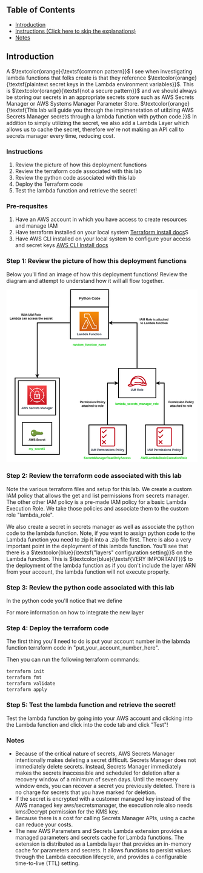 ## Table of Contents

- [Introduction](#introduction)
- [Instructions (Click here to skip the explanations)](#instructions)
- [Notes](#notes)

## Introduction

A $\textcolor{orange}{\textsf{common pattern}}$ I see when investigating lambda functions that folks create is that they reference $\textcolor{orange}{\textsf{plaintext secret keys in the Lambda environment variables}}$.  This is $\textcolor{orange}{\textsf{not a secure pattern}}$ and we should always be storing our secrets in an appropriate secrets store such as AWS Secrets Manager or AWS Systems Manager Parameter Store.  $\textcolor{orange}{\textsf{This lab will guide you through the implmenetation of utilziing AWS Secrets Manager secrets through a lambda function with python code.}}$  In addition to simply utilizing the secret, we also add a Lambda Layer which allows us to cache the secret, therefore we're not making an API call to secrets manager every time, reducing cost.

### Instructions
1. Review the picture of how this deployment functions
2. Review the terraform code associated with this lab
3. Review the python code associated with this lab
4. Deploy the Terraform code
5. Test the lambda function and retrieve the secret!

### Pre-requsites
1. Have an AWS account in which you have access to create resources and manage IAM
2. Have terraform installed on your local system [Terraform install docs](https://developer.hashicorp.com/terraform/tutorials/aws-get-started/install-cli)S
3. Have AWS CLI installed on your local system to configure your access and secret keys [AWS CLI Install docs](https://docs.aws.amazon.com/cli/latest/userguide/getting-started-install.html)

### Step 1: Review the picture of how this deployment functions
Below you'll find an image of how this deployment functions!  Review the diagram and attempt to understand how it will all flow together.

![My Image](LambdaLab.png)

### Step 2: Review the terraform code associated with this lab
Note the various terraform files and setup for this lab.  We create a custom IAM policy that allows the get and list permissions from secrets manager.  The other other IAM policy is a pre-made IAM policy for a basic Lambda Execution Role.  We take those policies and associate them to the custom role "lambda_role".

We also create a secret in secrets manager as well as associate the python code to the lambda function.  Note, if you want to assign python code to the Lambda function you need to zip it into a .zip file first.  There is also a very important point in the deployment of this lambda function.  You'll see that there is a $\textcolor{blue}{\textsf{"layers" configuration setting}}$ on the Lambda function.  This is $\textcolor{blue}{\textsf{VERY IMPORTANT}}$ to the deployment of the lambda function as if you don't include the layer ARN from your account, the lambda function will not execute properly.


### Step 3: Review the python code associated with this lab
In the python code you'll notice that we define

For more information on how to integrate the new layer 

### Step 4: Deploy the terraform code
The first thing you'll need to do is put your account number in the labmda function terraform code in "put_your_account_number_here".

Then you can run the following terraform commands:
```hcl
terraform init
terraform fmt
terraform validate
terraform apply
```

### Step 5: Test the lambda function and retrieve the secret!
Test the lambda function by going into your AWS account and clicking into the Lambda function and click into the code tab and click "Test"!


### Notes
* Because of the critical nature of secrets, AWS Secrets Manager intentionally makes deleting a secret difficult. Secrets Manager does not immediately delete secrets. Instead, Secrets Manager immediately makes the secrets inaccessible and scheduled for deletion after a recovery window of a minimum of seven days. Until the recovery window ends, you can recover a secret you previously deleted. There is no charge for secrets that you have marked for deletion. 
* If the secret is encrypted with a customer managed key instead of the AWS managed key aws/secretsmanager, the execution role also needs kms:Decrypt permission for the KMS key.
* Because there is a cost for calling Secrets Manager APIs, using a cache can reduce your costs.
* The new AWS Parameters and Secrets Lambda extension provides a managed parameters and secrets cache for Lambda functions. The extension is distributed as a Lambda layer that provides an in-memory cache for parameters and secrets. It allows functions to persist values through the Lambda execution lifecycle, and provides a configurable time-to-live (TTL) setting.